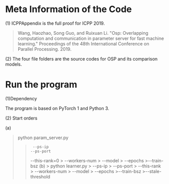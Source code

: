 # Meta Information of the Code
(1) ICPPAppendix is the full proof for ICPP 2019. 

>Wang, Haozhao, Song Guo, and Ruixuan Li. "Osp: Overlapping computation and communication in parameter server for fast machine learning." Proceedings of the 48th International Conference on Parallel Processing. 2019.

(2) The four file folders are the source codes for OSP and its comparison models.

# Run the program
(1)Dependency

The program is based on PyTorch 1 and Python 3.

(2) Start orders

(a) 
>python param_server.py
>>      --ps-ip
>>     --ps-port
>>   --this-rank=0
        >   --workers-num
         >  --model
          > --epochs
           >--train-bsz
(b) 
     > python learner.py 
     >      --ps-ip 
      >     --ps-port
       >    --this-rank
        >   --workers-num 
         >  --model
          > --epochs
           >--train-bsz 
           >--stale-threshold

           

